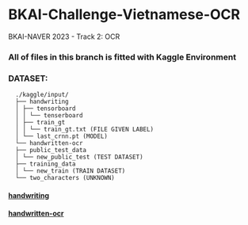 # BKAI-Challenge-Vietnamese-OCR
BKAI-NAVER 2023 - Track 2: OCR
### All of files in this branch is fitted with Kaggle Environment
### DATASET: 

      ./kaggle/input/
      ├── handwriting
      │ ├── tensorboard
      │ │ └── tenserboard
      │ ├── train_gt
      │ │ └── train_gt.txt (FILE GIVEN LABEL)
      │ └── last_crnn.pt (MODEL)
      └── handwritten-ocr
      ├── public_test_data
      │ └── new_public_test (TEST DATASET)
      ├── training_data
      │ └── new_train (TRAIN DATASET)
      └── two_characters (UNKNOWN)

#### [handwriting](https://www.kaggle.com/datasets/phmnhnguyt/handwriting/)
#### [handwritten-ocr](https://www.kaggle.com/datasets/ldmkstn/handwritten-ocr/)
